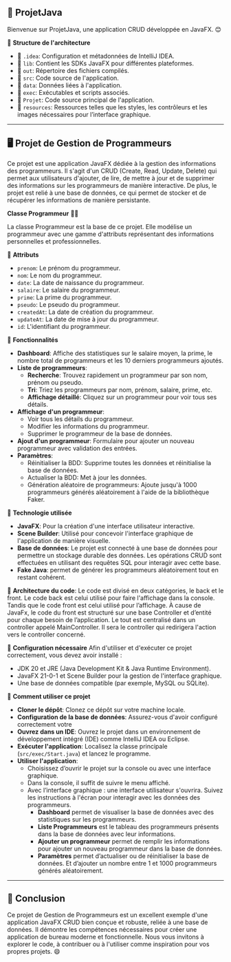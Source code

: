 🚀 **ProjetJava** 
---

Bienvenue sur ProjetJava, une application CRUD développée en JavaFX. 😊

📂 **Structure de l'architecture** 
- 📁 `.idea`: Configuration et métadonnées de IntelliJ IDEA.
- 📁 `lib`: Contient les SDKs JavaFX pour différentes plateformes.
- 📁 `out`: Répertoire des fichiers compilés.
- 📁 `src`: Code source de l'application.
- 📁 `data`: Données liées à l'application.
- 📁 `exec`: Exécutables et scripts associés.
- 📁 `Projet`: Code source principal de l'application.
- 📁 `resources`: Ressources telles que les styles, les contrôleurs et les images nécessaires pour l’interface graphique.

---

🖥️ **Projet de Gestion de Programmeurs** 
---

Ce projet est une application JavaFX dédiée à la gestion des informations des programmeurs. Il s'agit d'un CRUD (Create, Read, Update, Delete) qui permet aux utilisateurs d'ajouter, de lire, de mettre à jour et de supprimer des informations sur les programmeurs de manière interactive. De plus, le projet est relié à une base de données, ce qui permet de stocker et de récupérer les informations de manière persistante.

**Classe Programmeur** 🧑‍💻

La classe Programmeur est la base de ce projet. Elle modélise un programmeur avec une gamme d'attributs représentant des informations personnelles et professionnelles.

🔹 **Attributs**
- `prenom`: Le prénom du programmeur.
- `nom`: Le nom du programmeur.
- `date`: La date de naissance du programmeur.
- `salaire`: Le salaire du programmeur.
- `prime`: La prime du programmeur.
- `pseudo`: Le pseudo du programmeur.
- `createdAt`: La date de création du programmeur.
- `updateAt`: La date de mise à jour du programmeur.
- `id`: L'identifiant du programmeur.

🔹 **Fonctionnalités**
- **Dashboard**: Affiche des statistiques sur le salaire moyen, la prime, le nombre total de programmeurs et les 10 derniers programmeurs ajoutés.
- **Liste de programmeurs**:
  - **Recherche**: Trouvez rapidement un programmeur par son nom, prénom ou pseudo.
  - **Tri**: Triez les programmeurs par nom, prénom, salaire, prime, etc.
  - **Affichage détaillé**: Cliquez sur un programmeur pour voir tous ses détails.
- **Affichage d'un programmeur**:
  - Voir tous les détails du programmeur.
  - Modifier les informations du programmeur.
  - Supprimer le programmeur de la base de données.
- **Ajout d'un programmeur**: Formulaire pour ajouter un nouveau programmeur avec validation des entrées.
- **Paramètres**:
  - Réinitialiser la BDD: Supprime toutes les données et réinitialise la base de données.
  - Actualiser la BDD: Met à jour les données.
  - Génération aléatoire de programmeurs: Ajoute jusqu'à 1000 programmeurs générés aléatoirement à l'aide de la bibliothèque Faker.

🔹 **Technologie utilisée**
- **JavaFX**: Pour la création d'une interface utilisateur interactive.
- **Scene Builder**: Utilisé pour concevoir l'interface graphique de l'application de manière visuelle.
- **Base de données**: Le projet est connecté à une base de données pour permettre un stockage durable des données. Les opérations CRUD sont effectuées en utilisant des requêtes SQL pour interagir avec cette base.
- **Fake Java**: permet de générer les programmeurs aléatoirement tout en restant cohérent.

🔹 **Architecture du code**:
Le code est divisé en deux catégories, le back et le front. Le code back est celui utilisé pour faire l'affichage dans la console. Tandis que le code front est celui utilisé pour l’affichage. À cause de JavaFx, le code du front est structuré sur une base Controller et d’entité pour chaque besoin de l’application. Le tout est centralisé dans un controller appelé MainController. Il sera le controller qui redirigera l'action vers le controller concerné.

🔹 **Configuration nécessaire**
Afin d'utiliser et d'exécuter ce projet correctement, vous devez avoir installé :
- JDK 20 et JRE (Java Development Kit & Java Runtime Environment).
- JavaFX 21-0-1 et Scene Builder pour la gestion de l'interface graphique.
- Une base de données compatible (par exemple, MySQL ou SQLite).

🔹 **Comment utiliser ce projet**
- **Cloner le dépôt**: Clonez ce dépôt sur votre machine locale.
- **Configuration de la base de données**: Assurez-vous d'avoir configuré correctement votre
- **Ouvrez dans un IDE**: Ouvrez le projet dans un environnement de développement intégré (IDE) comme IntelliJ IDEA ou Eclipse.
- **Exécuter l'application**: Localisez la classe principale (`src/exec/Start.java`) et lancez le programme.
- **Utiliser l'application**: 
  - Choisissez d’ouvrir le projet sur la console ou avec une interface graphique.
  - Dans la console, il suffit de suivre le menu affiché.
  - Avec l’interface graphique : une interface utilisateur s'ouvrira. Suivez les instructions à l'écran pour interagir avec les données des programmeurs.
    - **Dashboard** permet de visualiser la base de données avec des statistiques sur les programmeurs.
    - **Liste Programmeurs** est le tableau des programmeurs présents dans la base de données avec leur informations.
    - **Ajouter un programmeur** permet de remplir les informations pour ajouter un nouveau programmeur dans la base de données.
    - **Paramètres** permet d’actualiser ou de réinitialiser la base de données. Et d’ajouter un nombre entre 1 et 1000 programmeurs générés aléatoirement.

---

🎉 **Conclusion** 
---

Ce projet de Gestion de Programmeurs est un excellent exemple d'une application JavaFX CRUD bien conçue et robuste, reliée à une base de données. Il démontre les compétences nécessaires pour créer une application de bureau moderne et fonctionnelle. Nous vous invitons à explorer le code, à contribuer ou à l'utiliser comme inspiration pour vos propres projets. 😄
